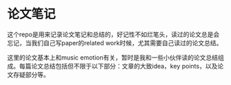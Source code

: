 # 论文笔记

这个repo是用来记录论文笔记和总结的，好记性不如烂笔头，读过的论文总是会忘记，当我们自己写paper的related work时候，尤其需要自己读过的论文总结。

这里的论文基本上和music emotion有关，暂时是我和一些小伙伴读的论文总结组成。每篇论文总结包括但不限于以下部分：文章的大致idea，key points，以及论文存疑部分等。